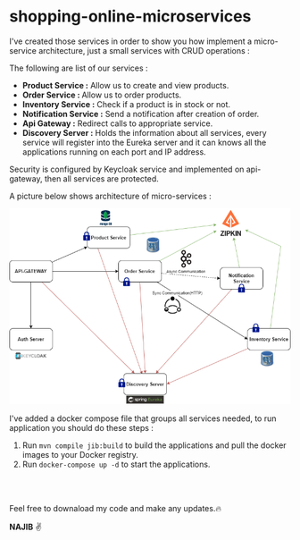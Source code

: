 # shopping-online-microservices
I've created those services in order to show you how implement a micro-service architecture, just a small services with CRUD operations :

The following are list of our services :
<ul>
<li>
  <b>Product Service :</b> Allow us to create and view products.
</li>
<li>
  <b> Order Service : </b>Allow us to order products.
</li>
<li>
  <b> Inventory Service :</b> Check if a product is in stock or not.
</li>
<li>
  <b> Notification Service :</b> Send a notification after creation of order.
</li>
<li>
  <b> Api Gateway :</b> Redirect calls to appropriate service.
</li>
<li>
  <b> Discovery Server :</b> Holds the information about all services, every service will register into the Eureka server and it can knows all the applications running on each port and IP address.
</li>
  
</ul>

Security is configured by Keycloak service and implemented on api-gateway, then all services are protected. 

A picture below shows architecture of micro-services :

<p align="center">
  <img src="https://github.com/najiboulhouch/shopping-online-microservices/blob/master/shopping-online-schema.drawio.png?raw=true" />
</p>

I've added a docker compose file that groups all services needed, to run application you should do these steps : 


 1. Run `mvn compile jib:build` to build the applications and pull the docker images to your Docker registry.
 2. Run `docker-compose up -d` to start the applications.
  

<br/>
<br/>

Feel free to downaload my code and make any updates.:fire:


<b>NAJIB</b> :v:

